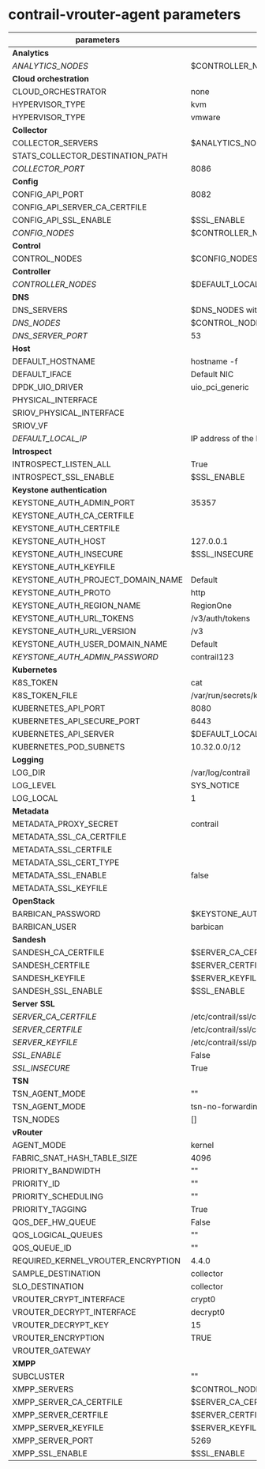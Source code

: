 # contrail-vrouter-agent parameters

| parameters                         | default                                             |
| ---------------------------------- | --------------------------------------------------- |
| **Analytics**                      |                                                     |
| *ANALYTICS_NODES*                  | $CONTROLLER_NODES                                   |
| **Cloud orchestration**            |                                                     |
| CLOUD_ORCHESTRATOR                 | none                                                |
| HYPERVISOR_TYPE                    | kvm                                                 |
| HYPERVISOR_TYPE                    | vmware                                              |
| **Collector**                      |                                                     |
| COLLECTOR_SERVERS                  | $ANALYTICS_NODES with $COLLECTOR_PORT               |
| STATS_COLLECTOR_DESTINATION_PATH   |                                                     |
| *COLLECTOR_PORT*                   | 8086                                                |
| **Config**                         |                                                     |
| CONFIG_API_PORT                    | 8082                                                |
| CONFIG_API_SERVER_CA_CERTFILE      |                                                     |
| CONFIG_API_SSL_ENABLE              | $SSL_ENABLE                                         |
| *CONFIG_NODES*                     | $CONTROLLER_NODES                                   |
| **Control**                        |                                                     |
| CONTROL_NODES                      | $CONFIG_NODES                                       |
| **Controller**                     |                                                     |
| *CONTROLLER_NODES*                 | $DEFAULT_LOCAL_IP                                   |
| **DNS**                            |                                                     |
| DNS_SERVERS                        | $DNS_NODES with $DNS_SERVER_PORT                    |
| *DNS_NODES*                        | $CONTROL_NODES                                      |
| *DNS_SERVER_PORT*                  | 53                                                  |
| **Host**                           |                                                     |
| DEFAULT_HOSTNAME                   | hostname -f                                         |
| DEFAULT_IFACE                      | Default NIC                                         |
| DPDK_UIO_DRIVER                    | uio_pci_generic                                     |
| PHYSICAL_INTERFACE                 |                                                     |
| SRIOV_PHYSICAL_INTERFACE           |                                                     |
| SRIOV_VF                           |                                                     |
| *DEFAULT_LOCAL_IP*                 | IP address of the NIC performs default routing      |
| **Introspect**                     |                                                     |
| INTROSPECT_LISTEN_ALL              | True                                                |
| INTROSPECT_SSL_ENABLE              | $SSL_ENABLE                                         |
| **Keystone authentication**        |                                                     |
| KEYSTONE_AUTH_ADMIN_PORT           | 35357                                               |
| KEYSTONE_AUTH_CA_CERTFILE          |                                                     |
| KEYSTONE_AUTH_CERTFILE             |                                                     |
| KEYSTONE_AUTH_HOST                 | 127.0.0.1                                           |
| KEYSTONE_AUTH_INSECURE             | $SSL_INSECURE                                       |
| KEYSTONE_AUTH_KEYFILE              |                                                     |
| KEYSTONE_AUTH_PROJECT_DOMAIN_NAME  | Default                                             |
| KEYSTONE_AUTH_PROTO                | http                                                |
| KEYSTONE_AUTH_REGION_NAME          | RegionOne                                           |
| KEYSTONE_AUTH_URL_TOKENS           | /v3/auth/tokens                                     |
| KEYSTONE_AUTH_URL_VERSION          | /v3                                                 |
| KEYSTONE_AUTH_USER_DOMAIN_NAME     | Default                                             |
| *KEYSTONE_AUTH_ADMIN_PASSWORD*     | contrail123                                         |
| **Kubernetes**                     |                                                     |
| K8S_TOKEN                          | cat                                                 |
| K8S_TOKEN_FILE                     | /var/run/secrets/kubernetes.io/serviceaccount/token |
| KUBERNETES_API_PORT                | 8080                                                |
| KUBERNETES_API_SECURE_PORT         | 6443                                                |
| KUBERNETES_API_SERVER              | $DEFAULT_LOCAL_IP                                   |
| KUBERNETES_POD_SUBNETS             | 10.32.0.0/12                                        |
| **Logging**                        |                                                     |
| LOG_DIR                            | /var/log/contrail                                   |
| LOG_LEVEL                          | SYS_NOTICE                                          |
| LOG_LOCAL                          | 1                                                   |
| **Metadata**                       |                                                     |
| METADATA_PROXY_SECRET              | contrail                                            |
| METADATA_SSL_CA_CERTFILE           |                                                     |
| METADATA_SSL_CERTFILE              |                                                     |
| METADATA_SSL_CERT_TYPE             |                                                     |
| METADATA_SSL_ENABLE                | false                                               |
| METADATA_SSL_KEYFILE               |                                                     |
| **OpenStack**                      |                                                     |
| BARBICAN_PASSWORD                  | $KEYSTONE_AUTH_ADMIN_PASSWORD                       |
| BARBICAN_USER                      | barbican                                            |
| **Sandesh**                        |                                                     |
| SANDESH_CA_CERTFILE                | $SERVER_CA_CERTFILE                                 |
| SANDESH_CERTFILE                   | $SERVER_CERTFILE                                    |
| SANDESH_KEYFILE                    | $SERVER_KEYFILE                                     |
| SANDESH_SSL_ENABLE                 | $SSL_ENABLE                                         |
| **Server SSL**                     |                                                     |
| *SERVER_CA_CERTFILE*               | /etc/contrail/ssl/certs/ca-cert.pem                 |
| *SERVER_CERTFILE*                  | /etc/contrail/ssl/certs/server.pem                  |
| *SERVER_KEYFILE*                   | /etc/contrail/ssl/private/server-privkey.pem        |
| *SSL_ENABLE*                       | False                                               |
| *SSL_INSECURE*                     | True                                                |
| **TSN**                            |                                                     |
| TSN_AGENT_MODE                     | ""                                                  |
| TSN_AGENT_MODE                     | tsn-no-forwarding                                   |
| TSN_NODES                          | []                                                  |
| **vRouter**                        |                                                     |
| AGENT_MODE                         | kernel                                              |
| FABRIC_SNAT_HASH_TABLE_SIZE        | 4096                                                |
| PRIORITY_BANDWIDTH                 | ""                                                  |
| PRIORITY_ID                        | ""                                                  |
| PRIORITY_SCHEDULING                | ""                                                  |
| PRIORITY_TAGGING                   | True                                                |
| QOS_DEF_HW_QUEUE                   | False                                               |
| QOS_LOGICAL_QUEUES                 | ""                                                  |
| QOS_QUEUE_ID                       | ""                                                  |
| REQUIRED_KERNEL_VROUTER_ENCRYPTION | 4.4.0                                               |
| SAMPLE_DESTINATION                 | collector                                           |
| SLO_DESTINATION                    | collector                                           |
| VROUTER_CRYPT_INTERFACE            | crypt0                                              |
| VROUTER_DECRYPT_INTERFACE          | decrypt0                                            |
| VROUTER_DECRYPT_KEY                | 15                                                  |
| VROUTER_ENCRYPTION                 | TRUE                                                |
| VROUTER_GATEWAY                    |                                                     |
| **XMPP**                           |                                                     |
| SUBCLUSTER                         | ""                                                  |
| XMPP_SERVERS                       | $CONTROL_NODES with $XMPP_SERVER_PORT               |
| XMPP_SERVER_CA_CERTFILE            | $SERVER_CA_CERTFILE                                 |
| XMPP_SERVER_CERTFILE               | $SERVER_CERTFILE                                    |
| XMPP_SERVER_KEYFILE                | $SERVER_KEYFILE                                     |
| XMPP_SERVER_PORT                   | 5269                                                |
| XMPP_SSL_ENABLE                    | $SSL_ENABLE                                         |
